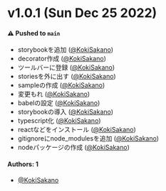 # v1.0.1 (Sun Dec 25 2022)

#### ⚠️ Pushed to `main`

- storybookを追加 ([@KokiSakano](https://github.com/KokiSakano))
- decorator作成 ([@KokiSakano](https://github.com/KokiSakano))
- ツールバーに登録 ([@KokiSakano](https://github.com/KokiSakano))
- storiesを外に出す ([@KokiSakano](https://github.com/KokiSakano))
- sampleの作成 ([@KokiSakano](https://github.com/KokiSakano))
- 変更もれ ([@KokiSakano](https://github.com/KokiSakano))
- babelの設定 ([@KokiSakano](https://github.com/KokiSakano))
- storybookの導入 ([@KokiSakano](https://github.com/KokiSakano))
- typescript化 ([@KokiSakano](https://github.com/KokiSakano))
- reactなどをインストール ([@KokiSakano](https://github.com/KokiSakano))
- gitignoreにnode_modulesを追加 ([@KokiSakano](https://github.com/KokiSakano))
- nodeパッケージの作成 ([@KokiSakano](https://github.com/KokiSakano))

#### Authors: 1

- [@KokiSakano](https://github.com/KokiSakano)
